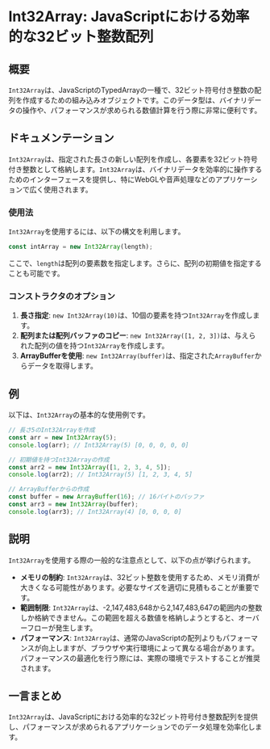 <!--
Meta Description: # Int32Array: JavaScriptにおける効率的な32ビット整数配列 ## 概要 `Int32Array`は、JavaScriptのTypedArrayの一種で、32ビット符号付き整数の配列を作成するための組み込みオブジェクトです。このデータ型は、バイナリデータの操作や、パフォーマンス...
Meta Keywords: int32array, new, const, buffer, console
-->

# Int32Array: JavaScriptにおける効率的な32ビット整数配列

## 概要
`Int32Array`は、JavaScriptのTypedArrayの一種で、32ビット符号付き整数の配列を作成するための組み込みオブジェクトです。このデータ型は、バイナリデータの操作や、パフォーマンスが求められる数値計算を行う際に非常に便利です。

## ドキュメンテーション
`Int32Array`は、指定された長さの新しい配列を作成し、各要素を32ビット符号付き整数として格納します。`Int32Array`は、バイナリデータを効率的に操作するためのインターフェースを提供し、特にWebGLや音声処理などのアプリケーションで広く使用されます。

### 使用法
`Int32Array`を使用するには、以下の構文を利用します。

```javascript
const intArray = new Int32Array(length);
```

ここで、`length`は配列の要素数を指定します。さらに、配列の初期値を指定することも可能です。

### コンストラクタのオプション
1. **長さ指定**: `new Int32Array(10)`は、10個の要素を持つ`Int32Array`を作成します。
2. **配列または配列バッファのコピー**: `new Int32Array([1, 2, 3])`は、与えられた配列の値を持つ`Int32Array`を作成します。
3. **ArrayBufferを使用**: `new Int32Array(buffer)`は、指定された`ArrayBuffer`からデータを取得します。

## 例
以下は、`Int32Array`の基本的な使用例です。

```javascript
// 長さ5のInt32Arrayを作成
const arr = new Int32Array(5);
console.log(arr); // Int32Array(5) [0, 0, 0, 0, 0]

// 初期値を持つInt32Arrayの作成
const arr2 = new Int32Array([1, 2, 3, 4, 5]);
console.log(arr2); // Int32Array(5) [1, 2, 3, 4, 5]

// ArrayBufferからの作成
const buffer = new ArrayBuffer(16); // 16バイトのバッファ
const arr3 = new Int32Array(buffer);
console.log(arr3); // Int32Array(4) [0, 0, 0, 0]
```

## 説明
`Int32Array`を使用する際の一般的な注意点として、以下の点が挙げられます。

- **メモリの制約**: `Int32Array`は、32ビット整数を使用するため、メモリ消費が大きくなる可能性があります。必要なサイズを適切に見積もることが重要です。
- **範囲制限**: `Int32Array`は、-2,147,483,648から2,147,483,647の範囲内の整数しか格納できません。この範囲を超える数値を格納しようとすると、オーバーフローが発生します。
- **パフォーマンス**: `Int32Array`は、通常のJavaScriptの配列よりもパフォーマンスが向上しますが、ブラウザや実行環境によって異なる場合があります。パフォーマンスの最適化を行う際には、実際の環境でテストすることが推奨されます。

## 一言まとめ
`Int32Array`は、JavaScriptにおける効率的な32ビット符号付き整数配列を提供し、パフォーマンスが求められるアプリケーションでのデータ処理を効率化します。